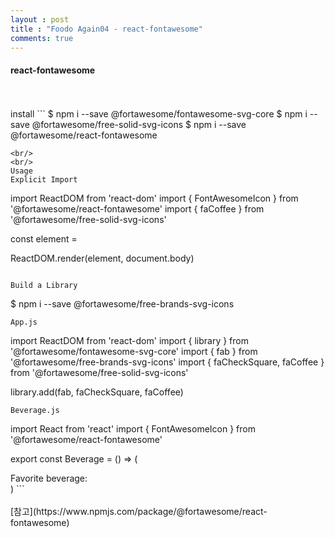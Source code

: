 ```yaml
---
layout : post
title : "Foodo Again04 - react-fontawesome"
comments: true
---
```


#### react-fontawesome
<br/>
<br/>
install
```
$ npm i --save @fortawesome/fontawesome-svg-core
$ npm i --save @fortawesome/free-solid-svg-icons
$ npm i --save @fortawesome/react-fontawesome

```
<br/>
<br/>
Usage
Explicit Import
```
import ReactDOM from 'react-dom'
import { FontAwesomeIcon } from '@fortawesome/react-fontawesome'
import { faCoffee } from '@fortawesome/free-solid-svg-icons'
 
const element = <FontAwesomeIcon icon={faCoffee} />
 
ReactDOM.render(element, document.body)
```

Build a Library
```
$ npm i --save @fortawesome/free-brands-svg-icons
```
App.js
```
import ReactDOM from 'react-dom'
import { library } from '@fortawesome/fontawesome-svg-core'
import { fab } from '@fortawesome/free-brands-svg-icons'
import { faCheckSquare, faCoffee } from '@fortawesome/free-solid-svg-icons'
 
library.add(fab, faCheckSquare, faCoffee)
```
Beverage.js
```
import React from 'react'
import { FontAwesomeIcon } from '@fortawesome/react-fontawesome'
 
export const Beverage = () => (
  <div>
    <FontAwesomeIcon icon="check-square" />
    Favorite beverage: <FontAwesomeIcon icon="coffee" />
  </div>
)
```
<br/>
<br/>
[참고](https://www.npmjs.com/package/@fortawesome/react-fontawesome)



